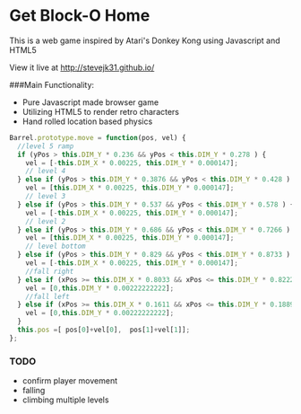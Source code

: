 # Get Block-O Home

This is a web game inspired by Atari's Donkey Kong using Javascript and HTML5

View it live at http://stevejk31.github.io/

###Main Functionality:
* Pure Javascript made browser game
* Utilizing HTML5 to render retro characters
* Hand rolled location based physics

```javascript
Barrel.prototype.move = function(pos, vel) {
  //level 5 ramp
  if (yPos > this.DIM_Y * 0.236 && yPos < this.DIM_Y * 0.278 ) {
    vel = [-this.DIM_X * 0.00225, this.DIM_Y * 0.000147];
    // level 4
  } else if (yPos > this.DIM_Y * 0.3876 && yPos < this.DIM_Y * 0.428 ) {
    vel = [this.DIM_X * 0.00225, this.DIM_Y * 0.000147];
    // level 3
  } else if (yPos > this.DIM_Y * 0.537 && yPos < this.DIM_Y * 0.578 ) {
    vel = [-this.DIM_X * 0.00225, this.DIM_Y * 0.000147];
    // level 2
  } else if (yPos > this.DIM_Y * 0.686 && yPos < this.DIM_Y * 0.7266 ) {
    vel = [this.DIM_X * 0.00225, this.DIM_Y * 0.000147];
    // level bottom
  } else if (yPos > this.DIM_Y * 0.829 && yPos < this.DIM_Y * 0.8733 ) {
    vel = [-this.DIM_X * 0.00225, this.DIM_Y * 0.000147];
    //fall right
  } else if (xPos >= this.DIM_X * 0.8033 && xPos <= this.DIM_Y * 0.8222 ){
    vel = [0,this.DIM_Y * 0.00222222222];
    //fall left
  } else if (xPos >= this.DIM_X * 0.1611 && xPos <= this.DIM_Y * 0.1889 ){
    vel = [0,this.DIM_Y * 0.00222222222];
  }
  this.pos =[ pos[0]+vel[0],  pos[1]+vel[1]];
};
```


### TODO
* confirm player movement
* falling
* climbing multiple levels
